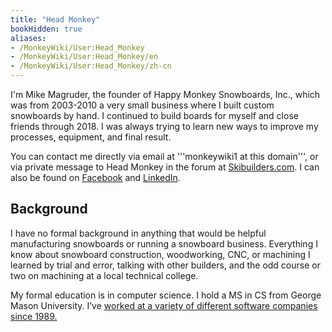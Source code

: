 ```yaml
---
title: "Head Monkey"
bookHidden: true
aliases:
- /MonkeyWiki/User:Head_Monkey
- /MonkeyWiki/User:Head_Monkey/en
- /MonkeyWiki/User:Head_Monkey/zh-cn
---
```

I'm Mike Magruder, the founder of Happy Monkey Snowboards, Inc., which was from 2003-2010 a very small business where I built custom snowboards by hand. 
I continued to build boards for myself and close friends through 2018.
I was always trying to learn new ways to improve my processes, equipment, and final result.

You can contact me directly via email at '''monkeywiki1 at this domain''', or via private message to Head Monkey in the forum 
at [Skibuilders.com](http://www.skibuilders.com). I can also be found on [Facebook](https://www.facebook.com/mike.magruder) and 
[LinkedIn](https://www.linkedin.com/in/mikemag/).

## Background

I have no formal background in anything that would be helpful manufacturing snowboards or running a snowboard business. 
Everything I know about snowboard construction, woodworking, CNC, or machining I learned by trial and error, talking with other builders, 
and the odd course or two on machining at a local technical college. 

My formal education is in computer science. I hold a MS in CS from George Mason University. 
I’ve [worked at a variety of different software companies since 1989.](https://www.linkedin.com/in/mikemag/)
